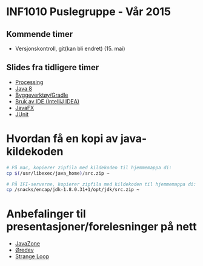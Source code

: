 # INF1010 Puslegruppe - Vår 2015

## Kommende timer

- Versjonskontroll, git(kan bli endret) (15. mai)

## Slides fra tidligere timer
- [Processing](http://slides.com/evestera/inf1010-processing/)
- [Java 8](http://slides.com/evestera/inf1010-java8-pusle/)
- [Byggeverktøy/Gradle](http://slides.com/evestera/bygge-java)
- [Bruk av IDE (IntelliJ IDEA)](http://slides.com/evestera/java-ide/)
- [JavaFX](http://slides.com/evestera/javafx/)
- [JUnit](http://slides.com/evestera/junit/)

# Hvordan få en kopi av java-kildekoden

```bash
# På mac, kopierer zipfila med kildekoden til hjemmemappa di:
cp $(/usr/libexec/java_home)/src.zip ~

# På IFI-serverne, kopierer zipfila med kildekoden til hjemmemappa di:
cp /snacks/encap/jdk-1.8.0.31+1/opt/jdk/src.zip ~
```

# Anbefalinger til presentasjoner/forelesninger på nett

- [JavaZone](http://2015.javazone.no/toptalks.html)
- [Øredev](http://oredev.org/2014/sessions)
- [Strange Loop](https://www.youtube.com/channel/UC_QIfHvN9auy2CoOdSfMWDw/videos)
